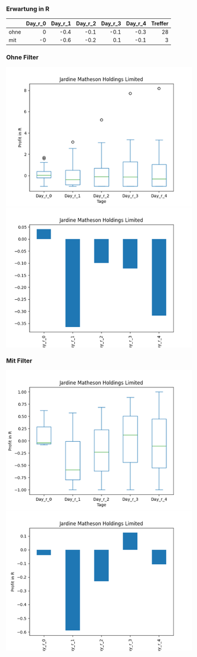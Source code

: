 ### Erwartung in R
|      |   Day_r_0 |   Day_r_1 |   Day_r_2 |   Day_r_3 |   Day_r_4 |   Treffer |
|:-----|----------:|----------:|----------:|----------:|----------:|----------:|
| ohne |         0 |      -0.4 |      -0.1 |      -0.1 |      -0.3 |        28 |
| mit  |        -0 |      -0.6 |      -0.2 |       0.1 |      -0.1 |         3 |

### Ohne Filter
![image info](./data/JMHLY_box_all.png)
![image info](./data/JMHLY_median_all.png)

### Mit Filter
![image info](./data/JMHLY_box_filtered.png)
![image info](./data/JMHLY_median_filtered.png)